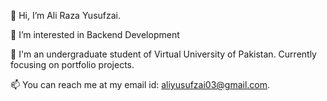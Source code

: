 👋 Hi, I’m Ali Raza Yusufzai.

👀 I’m interested in Backend Development

🌱 I'm an undergraduate student of Virtual University of Pakistan. Currently focusing on portfolio projects.

📫 You can reach me at my email id: aliyusufzai03@gmail.com.

<!---
AliYusufzai/AliYusufzai is a ✨ special ✨ repository because its `README.md` (this file) appears on your GitHub profile.
You can click the Preview link to take a look at your changes.
--->
